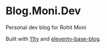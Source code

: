 # Blog.Moni.Dev

Personal dev blog for Rohit Moni

Built with [11ty](https://www.11ty.dev/) and [eleventy-base-blog](https://github.com/11ty/eleventy-base-blog).